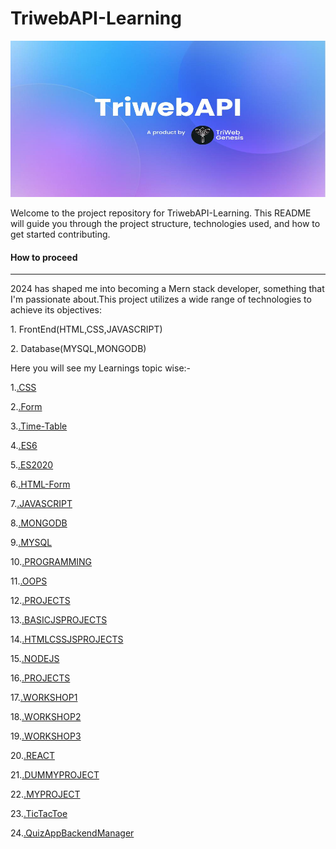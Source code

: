 <h1>TriwebAPI-Learning</h1>

<!-- **Mern Stack Development** -->
<img src="./image/TriwebAPI.jpg" alt="TriwebApi" width=100% height=250px><BR>


<p>Welcome to the project repository for TriwebAPI-Learning. This README will guide you through the project structure, technologies used, and how to get started contributing.</p>
<h4> How to proceed</h4><hr>
<p>2024 has shaped me into becoming a Mern stack developer, something that I'm passionate about.This project utilizes a wide range of technologies to achieve its objectives:</p>
<P>1. FrontEnd(HTML,CSS,JAVASCRIPT)</P>
<P>2. Database(MYSQL,MONGODB)</P>

<p>Here you will see my Learnings topic wise:-</p>

1.[.CSS](./css/README.md)

2.[.Form](./css/form/README.md)

3.[.Time-Table](./css/Time-table/README.md)

4.[.ES6](./Es6/README.md)

5.[.ES2020](./ES2020/README.md)

6.[.HTML-Form](./html/form/README.md)

7.[.JAVASCRIPT](./javascript/README.md)

8.[.MONGODB](./mongodb/README.md)

9.[.MYSQL](./mysql/README.md)

10.[.PROGRAMMING](./programming/README.md)

11.[.OOPS](./programming/oops/README.md)

12.[.PROJECTS](./projects/README.md)

13.[.BASICJSPROJECTS](./projects/BasicJsProjects/README.md)

14.[.HTMLCSSJSPROJECTS](./projects/HTML-CSS-JS%20project/README.md)

15.[.NODEJS](./Nodejs/README.md)

16.[.PROJECTS](./Nodejs/Projects/Bnodejs/README.md)

17.[.WORKSHOP1](./Nodejs/workshop1/README.md)

18.[.WORKSHOP2](./Nodejs/workshop2/README.md)

19.[.WORKSHOP3](./Nodejs/workshop3/README.md)

20.[.REACT](./React/README.md)

21.[.DUMMYPROJECT](./React/dummy/README.md)

22.[.MYPROJECT](./React/my/README.md)

23.[.TicTacToe](./Projects%20of%20Tic-Tac-Toe/tic-tac-toe/README.md)

24.[.QuizAppBackendManager](./projects/Quiz%20app%20backend%20manager/README.md)
